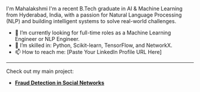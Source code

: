 I'm Mahalakshmi
I'm a recent B.Tech graduate in AI & Machine Learning from Hyderabad, India, with a passion for Natural Language Processing (NLP) and building intelligent systems to solve real-world challenges.

- 🔭 I’m currently looking for full-time roles as a Machine Learning Engineer or NLP Engineer.
- 🌱 I’m skilled in: Python, Scikit-learn, TensorFlow, and NetworkX.
- 📫 How to reach me: [Paste Your LinkedIn Profile URL Here]

---
Check out my main project:
- **[Fraud Detection in Social Networks](https://github.com/Kanchukatlamahalakshmi23/fraud-detection-social-network)**
